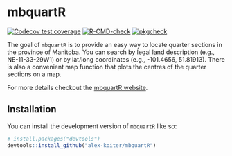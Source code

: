 
<!-- README.md is generated from README.Rmd. Please edit that file -->

# mbquartR

<!-- badges: start -->

[![Codecov test
coverage](https://codecov.io/gh/alex-koiter/mbquartR/branch/main/graph/badge.svg)](https://app.codecov.io/gh/alex-koiter/mbquartR?branch=main)
[![R-CMD-check](https://github.com/alex-koiter/mbquartR/actions/workflows/R-CMD-check.yaml/badge.svg)](https://github.com/alex-koiter/mbquartR/actions/workflows/R-CMD-check.yaml)
[![pkgcheck](https://github.com/alex-koiter/mbquartR/workflows/pkgcheck/badge.svg)](https://github.com/alex-koiter/mbquartR/actions?query=workflow%3Apkgcheck)
<!-- badges: end -->

The goal of `mbquartR` is to provide an easy way to locate quarter
sections in the province of Manitoba. You can search by legal land
description (e.g., NE-11-33-29W1) or by lat/long coordinates (e.g.,
-101.4656, 51.81913). There is also a convenient map function that plots
the centres of the quarter sections on a map.

For more details checkout the [mbquartR
website](http://alexkoiter.ca/mbquartR/).

## Installation

You can install the development version of `mbquartR` like so:

``` r
# install.packages("devtools")
devtools::install_github("alex-koiter/mbquartR")
```
